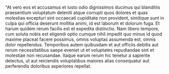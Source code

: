 "At vero eos et accusamus et iusto odio dignissimos ducimus qui blanditiis praesentium voluptatum 
deleniti atque corrupti quos dolores et quas molestias excepturi sint occaecati cupiditate non
provident, similique sunt in culpa qui officia deserunt mollitia animi, id est laborum et dolorum fuga.
Et harum quidem rerum facilis est et expedita distinctio. Nam libero tempore, cum soluta nobis est
eligendi optio cumque nihil impedit quo minus id quod maxime placeat facere possimus, omnis voluptas
assumenda est, omnis dolor repellendus. Temporibus autem quibusdam et aut officiis debitis aut
rerum necessitatibus saepe eveniet ut et voluptates repudiandae sint et molestiae non recusandae.
Itaque earum rerum hic tenetur a sapiente delectus, ut aut reiciendis voluptatibus maiores
alias consequatur aut perferendis doloribus asperiores repellat.        